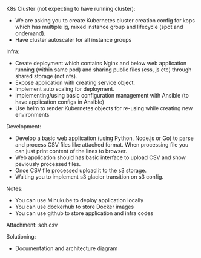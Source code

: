 K8s Cluster (not expecting to have running cluster):
 - We are asking you to create Kubernetes cluster creation config for kops which has multiple ig, mixed instance group and lifecycle (spot and ondemand).
 - Have cluster autoscaler for all instance groups

Infra: 
 - Create deployment which contains Nginx and below web application running (within same pod) and sharing public files (css, js etc) through shared storage (not nfs). 
 - Expose application with creating service object.
 - Implement auto scaling for deployment.
 - Implementing/using basic configuration management with Ansible (to have application configs in Ansible) 
 - Use helm to render Kubernetes objects for re-using while creating new environments
 
Development:
  - Develop a basic web application (using Python, Node.js or Go) to parse and process CSV files like attached format. When processing file you can just print content of the lines to browser.
  - Web application should has basic interface to upload CSV and show peviously processed files.
  - Once CSV file processed upload it to the s3 storage. 
  - Waiting you to implement s3 glacier transition on s3 config.

Notes:
  - You can use Minukube to deploy application locally
  - You can use dockerhub to store Docker images
  - You can use github to store application and infra codes

Attachment: soh.csv

Solutioning:
  - Documentation and architecture diagram
